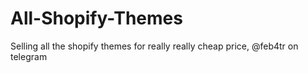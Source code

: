 # All-Shopify-Themes
Selling all the shopify themes for really really cheap price, @feb4tr on telegram
